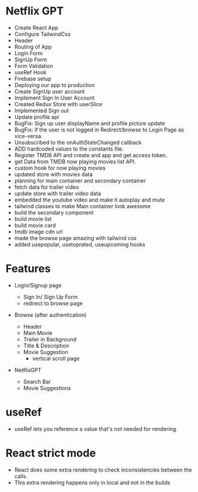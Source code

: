 # Netflix GPT

- Create React App
- Configure TailwindCss
- Header
- Routing of App
- Login Form
- SignUp Form
- Form Validation
- useRef Hook
- Firebase setup
- Deploying our app to production
- Create SignUp user account
- Implement Sign In User Account
- Created Redux Store with userSlice
- Implemented Sign out
- Update profile api
- BugFix: Sign up user displayName and profile picture update
- BugFix: if the user is not logged in Redirect/browse to Login Page as vice-versa.
- Unsubscribed to the onAuthStateChanged callback
- ADD hardcoded values to the constants file.
- Register TMDB API and create and app and get access token.
- get Data from TMDB now playing movies list API.
- custom hook for now playing movies
- updated store with movies data
- planning for main container and secondary container
- fetch data for trailer video
- update store with trailer video data
- embedded the youtube video and make it autoplay and mute
- tailwind classes to make Main container look awesome
- build the secondary component
- build movie list
- build movie card
- tmdb image cdn url
- made the browse page amazing with tailwind css
- added usepopular, usetoprated, useupcoming hooks

# Features

- Login/Signup page
  - Sign In/ Sign Up Form
  - redirect to browse page
- Browse (after authentication)

  - Header
  - Main Movie
  - Trailer in Background
  - Title & Description
  - Movie Suggestion
    - vertical scroll page

- NetflixGPT
  - Search Bar
  - Movie Suggestions

# useRef

- useRef lets you reference a value that's not needed for rendering.

# React strict mode

- React does some extra rendering to check inconsistencies between the calls.
- This extra rendering happens only in local and not in the builds
